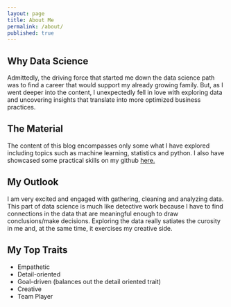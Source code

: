 ```yaml
---
layout: page
title: About Me
permalink: /about/
published: true
---
```


## Why Data Science
Admittedly, the driving force that started me down the data science path was to find a career that would support my already growing family. But, as I went deeper into the content, I unexpectedly fell in  love with exploring data and uncovering insights that translate into more optimized business practices.

## The Material

The content of this blog encompasses only some what I have explored including topics such as machine learning, statistics and python. I also have showcased some practical skills on my github [here.](https://github.com/mitty4)

## My Outlook
I am very excited and engaged with gathering, cleaning and analyzing data. This part of data science is much like detective work because I have to find connections in the data that are meaningful enough to draw conclusions/make decisions. Exploring the data really satiates the curosity in me and, at the same time, it exercises my creative side. 

## My Top Traits

- Empathetic
- Detail-oriented
- Goal-driven (balances out the detail oriented trait)
- Creative
- Team Player
